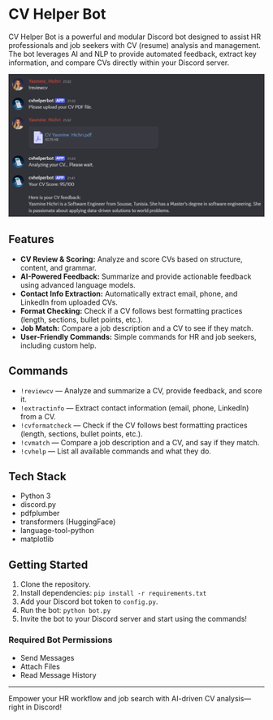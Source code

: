 # CV Helper Bot

CV Helper Bot is a powerful and modular Discord bot designed to assist HR professionals and job seekers with CV (resume) analysis and management. The bot leverages AI and NLP to provide automated feedback, extract key information, and compare CVs directly within your Discord server.

![Bot Demo](assets/demo.png)

## Features

- **CV Review & Scoring:** Analyze and score CVs based on structure, content, and grammar.
- **AI-Powered Feedback:** Summarize and provide actionable feedback using advanced language models.
- **Contact Info Extraction:** Automatically extract email, phone, and LinkedIn from uploaded CVs.
- **Format Checking:** Check if a CV follows best formatting practices (length, sections, bullet points, etc.).
- **Job Match:** Compare a job description and a CV to see if they match.
- **User-Friendly Commands:** Simple commands for HR and job seekers, including custom help.

## Commands

- `!reviewcv` — Analyze and summarize a CV, provide feedback, and score it.
- `!extractinfo` — Extract contact information (email, phone, LinkedIn) from a CV.
- `!cvformatcheck` — Check if the CV follows best formatting practices (length, sections, bullet points, etc.).
- `!cvmatch` — Compare a job description and a CV, and say if they match.
- `!cvhelp` — List all available commands and what they do.

## Tech Stack

- Python 3
- discord.py
- pdfplumber
- transformers (HuggingFace)
- language-tool-python
- matplotlib

## Getting Started

1. Clone the repository.
2. Install dependencies: `pip install -r requirements.txt`
3. Add your Discord bot token to `config.py`.
4. Run the bot: `python bot.py`
5. Invite the bot to your Discord server and start using the commands!

### Required Bot Permissions

- Send Messages
- Attach Files
- Read Message History

---

Empower your HR workflow and job search with AI-driven CV analysis—right in Discord!
